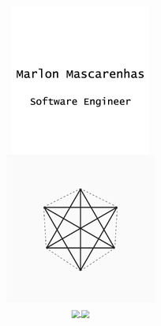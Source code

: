 <p align="center">
  <a href="#">
    <img align="center" width="280"  src="signature.png" />
  </a>
  <a href="#">
    <img align="center" width="300"  src="banner.gif" />
  </a>
</p>

<p align="center">
  <a href="https://github.com/MarlonMascarenhas/github-readme-stats">
    <img
      align="center"
      src="https://github-readme-stats.vercel.app/api/top-langs/?username=MarlonMascarenhas&layout=compact"
    />
  </a>
  <a href="https://github.com/MarlonMascarenhas/github-readme-stats">
    <img
      align="center"
      height="165"
      src="https://github-readme-stats.vercel.app/api?username=MarlonMascarenhas&count_private=true&show_icons=true&custom_title=Github%20Status&hide=issues"
    />
  </a>
</p>
